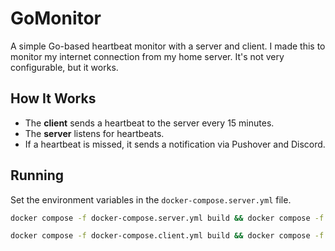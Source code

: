 # GoMonitor

A simple Go-based heartbeat monitor with a server and client. I made this to monitor my internet connection from my home server. It's not very configurable, but it works.

## How It Works

- The **client** sends a heartbeat to the server every 15 minutes.
- The **server** listens for heartbeats.
- If a heartbeat is missed, it sends a notification via Pushover and Discord.

## Running

Set the environment variables in the `docker-compose.server.yml` file.

```bash 
docker compose -f docker-compose.server.yml build && docker compose -f docker-compose.server.yml up -d
```

```bash
docker compose -f docker-compose.client.yml build && docker compose -f docker-compose.client.yml up -d
```

